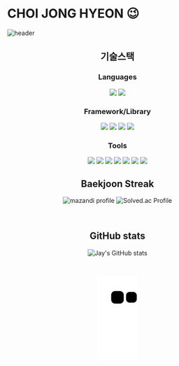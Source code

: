 # CHOI JONG HYEON 😉

![header](https://capsule-render.vercel.app/api?type=waving&color=auto&height=300&section=header&desc=WELCOME!&descSize=60&animation=fadeIn&reversal=true&descAlign=80)




<div align="center">
  
  ## 기술스택
  ### **Languages**

  <img src="https://img.shields.io/badge/Java-007396?style=plastic&logo=Java&logoColor=white"/> 
  <img src="https://img.shields.io/badge/Python-3776AB?style=plastic&logo=python&logoColor=white"/>
  
  ### **Framework/Library**

  <img src="https://img.shields.io/badge/springboot-6DB33F?style=plastic&logo=springboot&logoColor=white"/>
  <img src="https://img.shields.io/badge/Django-092E20?style=plastic&logo=django&logoColor=white"/>
  <img src="https://img.shields.io/badge/React-61DAFB?style=plastic&logo=react&logoColor=white"/>
  <img src="https://img.shields.io/badge/Vue.js-4FC08D?style=plastic&logo=vue.js&logoColor=white"/>

  ### **Tools**

  <img src="https://img.shields.io/badge/Intellij-000000?style=plastic&logo=intellijidea&logoColor=white"/> 
  <img src="https://img.shields.io/badge/pycharm-000000?style=plastic&logo=pycharm&logoColor=white"/> 
  <img src="https://img.shields.io/badge/Git-F05032?style=plastic&logo=Git&logoColor=white"/> 
  <img src="https://img.shields.io/badge/jira-0052CC?style=plastic&logo=jira&logoColor=white"/> 
  <img src="https://img.shields.io/badge/PostMan-FF6C37?style=plastic&logo=PostMan&logoColor=white"/>
  <img src="https://img.shields.io/badge/Figma-F24E1E?style=plastic&logo=figma&logoColor=white"/>
  <img src="https://img.shields.io/badge/Swagger-85EA2D?style=plastic&logo=swagger&logoColor=white"/>
  
  <br>
  
  ## Baekjoon Streak
  
  ![mazandi profile](http://mazandi.herokuapp.com/api?handle=chn9801&theme=warm)  ![Solved.ac Profile](http://mazassumnida.wtf/api/v2/generate_badge?boj=chn9801)
  
  <br>
  
  ## GitHub stats
  
  ![Jay's GitHub stats](https://github-readme-stats.vercel.app/api?username=JonghyeonC&show_icons=true&theme=radical&card_width=1000)
  
  <br>
  
  ![snake gif](https://github.com/JonghyeonC/JonghyeonC/blob/output/github-contribution-grid-snake.svg)
  
</div>


<!--
**JonghyeonC/JonghyeonC** is a ✨ _special_ ✨ repository because its `README.md` (this file) appears on your GitHub profile.

Here are some ideas to get you started:
- 🔭 I’m currently working on ...
- 🌱 I’m currently learning ...
- 👯 I’m looking to collaborate on ...
- 🤔 I’m looking for help with ...
- 💬 Ask me about ...
- 📫 How to reach me: ...
- 😄 Pronouns: ...
- ⚡ Fun fact: ...
-->
